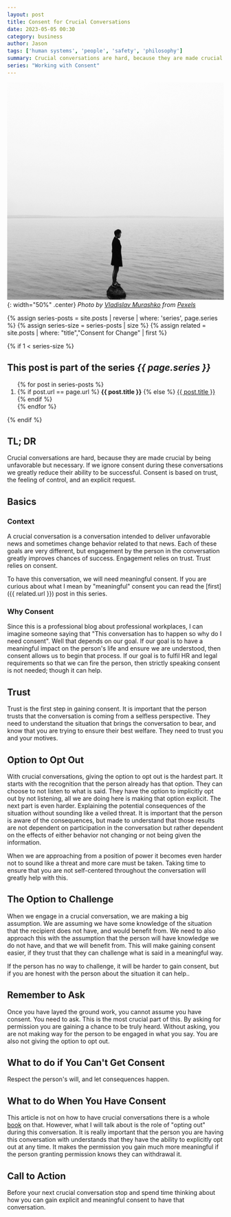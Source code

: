 ```yaml
---
layout: post
title: Consent for Crucial Conversations
date: 2023-05-05 00:30
category: business
author: Jason
tags: ['human systems', 'people', 'safety', 'philosophy']
summary: Crucial conversations are hard, because they are made crucial by being unfavorable but necessary. If we ignore consent during these conversations we greatly reduce their ability to be successful. Consent is based on trust, the feeling of control, and an explicit request.
series: "Working with Consent"
---
```


![Person standing alone on rock in middle of water](/assets/img/posts/2023/05/pexels-vladislav-murashko-5990737.jpg){: width="50%" .center}
_Photo by [Vladislav Murashko](https://www.pexels.com/photo/man-in-black-jacket-standing-on-the-seashore-5990737) from [Pexels](https://www.pexels.com)_

{% assign series-posts = site.posts | reverse | where: 'series', page.series %}
{% assign series-size = series-posts | size %}
{% assign related = site.posts | where: "title","Consent for Change" | first %}

{% if 1 < series-size %}
<aside class="series">
  <h2>This post is part of the series <em>{{ page.series }}</em></h2>
  <ol>
    {% for post in series-posts %}
    <li>
      {% if post.url == page.url %}
      <strong>{{ post.title }}</strong>
      {% else %}
      <a href="{{ site.baseurl }}{{ post.url }}">{{ post.title }}</a>
      {% endif %}
    </li>
    {% endfor %}
  </ol>
</aside>
{% endif %}

## TL; DR

Crucial conversations are hard, because they are made crucial by being unfavorable but necessary. If we ignore consent during these conversations we greatly reduce their ability to be successful. Consent is based on trust, the feeling of control, and an explicit request.

## Basics

### Context

A crucial conversation is a conversation intended to deliver unfavorable news and sometimes change behavior related to that news. Each of these goals are very different, but engagement by the person in the conversation greatly improves chances of success. Engagement relies on trust. Trust relies on consent.

To have this conversation, we will need meaningful consent. If you are curious about what I mean by "meaningful" consent you can read the [first]({{ related.url }}) post in this series.

### Why Consent

Since this is a professional blog about professional workplaces, I can imagine someone saying that "This conversation has to happen so why do I need consent". Well that depends on our goal. If our goal is to have a meaningful impact on the person's life and ensure we are understood, then consent allows us to begin that process. If our goal is to fulfil HR and legal requirements so that we can fire the person, then strictly speaking consent is not needed; though it can help.

## Trust

Trust is the first step in gaining consent. It is important that the person trusts that the conversation is coming from a selfless perspective. They need to understand the situation that brings the conversation to bear, and know that you are trying to ensure their best welfare. They need to trust you and your motives.

## Option to Opt Out

With crucial conversations, giving the option to opt out is the hardest part. It starts with the recognition that the person already has that option. They can choose to not listen to what is said. They have the option to implicitly opt out by not listening, all we are doing here is making that option explicit. The next part is even harder. Explaining the potential consequences of the situation without sounding like a veiled threat. It is important that the person is aware of the consequences, but made to understand that those results are not dependent on participation in the conversation but rather dependent on the effects of either behavior not changing or not being given the information.

When we are approaching from a position of power it becomes even harder not to sound like a threat and more care must be taken. Taking time to ensure that you are not self-centered throughout the conversation will greatly help with this.

## The Option to Challenge

When we engage in a crucial conversation, we are making a big assumption. We are assuming we have some knowledge of the situation that the recipient does not have, and would benefit from. We need to also approach this with the assumption that the person will have knowledge we do not have, and that we will benefit from. This will make gaining consent easier, if they trust that they can challenge what is said in a meaningful way.

If the person has no way to challenge, it will be harder to gain consent, but if you are honest with the person about the situation it can help..

## Remember to Ask

Once you have layed the ground work, you cannot assume you have consent. You need to ask. This is the most crucial part of this. By asking for permission you are gaining a chance to be truly heard. Without asking, you are not making way for the person to be engaged in what you say. You are also not giving the option to opt out.

## What to do if You Can't Get Consent

Respect the person's will, and let consequences happen.

## What to do When You Have Consent

This article is not on how to have crucial conversations there is a whole [book](https://a.co/d/3vxCNlF) on that. However, what I will talk about is the role of "opting out" during this conversation. It is really important that the person you are having this conversation with understands that they have the ability to explicitly opt out at any time. It makes the permission you gain much more meaningful if the person granting permission knows they can withdrawal it.

## Call to Action

Before your next crucial conversation stop and spend time thinking about how you can gain explicit and meaningful consent to have that conversation.